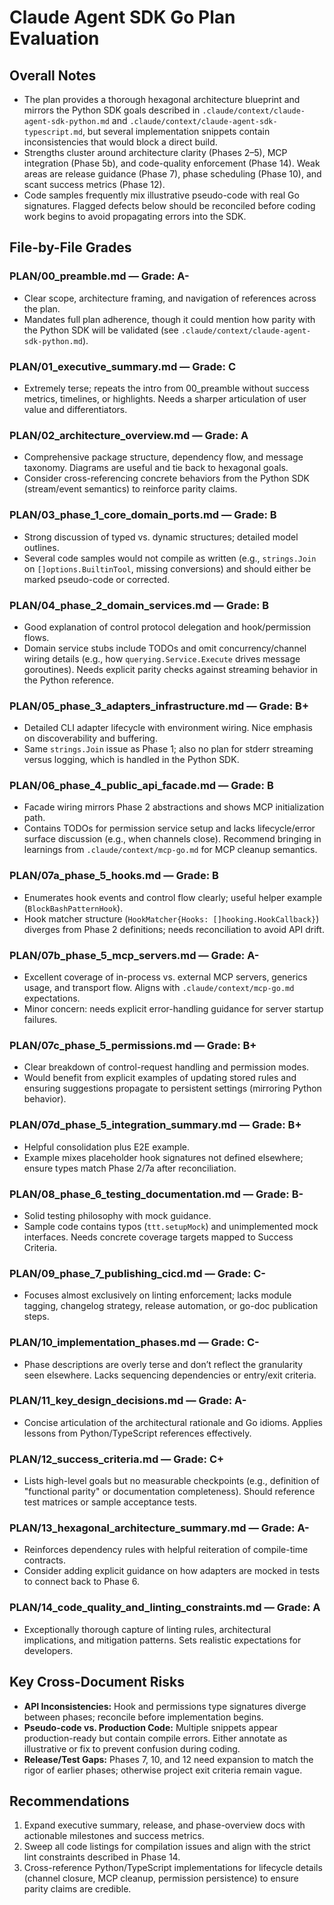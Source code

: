 # Claude Agent SDK Go Plan Evaluation

## Overall Notes
- The plan provides a thorough hexagonal architecture blueprint and mirrors the Python SDK goals described in `.claude/context/claude-agent-sdk-python.md` and `.claude/context/claude-agent-sdk-typescript.md`, but several implementation snippets contain inconsistencies that would block a direct build.
- Strengths cluster around architecture clarity (Phases 2–5), MCP integration (Phase 5b), and code-quality enforcement (Phase 14). Weak areas are release guidance (Phase 7), phase scheduling (Phase 10), and scant success metrics (Phase 12).
- Code samples frequently mix illustrative pseudo-code with real Go signatures. Flagged defects below should be reconciled before coding work begins to avoid propagating errors into the SDK.

## File-by-File Grades

### PLAN/00_preamble.md — Grade: A-
- Clear scope, architecture framing, and navigation of references across the plan.
- Mandates full plan adherence, though it could mention how parity with the Python SDK will be validated (see `.claude/context/claude-agent-sdk-python.md`).

### PLAN/01_executive_summary.md — Grade: C
- Extremely terse; repeats the intro from 00_preamble without success metrics, timelines, or highlights. Needs a sharper articulation of user value and differentiators.

### PLAN/02_architecture_overview.md — Grade: A
- Comprehensive package structure, dependency flow, and message taxonomy. Diagrams are useful and tie back to hexagonal goals.
- Consider cross-referencing concrete behaviors from the Python SDK (stream/event semantics) to reinforce parity claims.

### PLAN/03_phase_1_core_domain_ports.md — Grade: B
- Strong discussion of typed vs. dynamic structures; detailed model outlines.
- Several code samples would not compile as written (e.g., `strings.Join` on `[]options.BuiltinTool`, missing conversions) and should either be marked pseudo-code or corrected.

### PLAN/04_phase_2_domain_services.md — Grade: B
- Good explanation of control protocol delegation and hook/permission flows.
- Domain service stubs include TODOs and omit concurrency/channel wiring details (e.g., how `querying.Service.Execute` drives message goroutines). Needs explicit parity checks against streaming behavior in the Python reference.

### PLAN/05_phase_3_adapters_infrastructure.md — Grade: B+
- Detailed CLI adapter lifecycle with environment wiring. Nice emphasis on discoverability and buffering.
- Same `strings.Join` issue as Phase 1; also no plan for stderr streaming versus logging, which is handled in the Python SDK.

### PLAN/06_phase_4_public_api_facade.md — Grade: B
- Facade wiring mirrors Phase 2 abstractions and shows MCP initialization path.
- Contains TODOs for permission service setup and lacks lifecycle/error surface discussion (e.g., when channels close). Recommend bringing in learnings from `.claude/context/mcp-go.md` for MCP cleanup semantics.

### PLAN/07a_phase_5_hooks.md — Grade: B
- Enumerates hook events and control flow clearly; useful helper example (`BlockBashPatternHook`).
- Hook matcher structure (`HookMatcher{Hooks: []hooking.HookCallback}`) diverges from Phase 2 definitions; needs reconciliation to avoid API drift.

### PLAN/07b_phase_5_mcp_servers.md — Grade: A-
- Excellent coverage of in-process vs. external MCP servers, generics usage, and transport flow. Aligns with `.claude/context/mcp-go.md` expectations.
- Minor concern: needs explicit error-handling guidance for server startup failures.

### PLAN/07c_phase_5_permissions.md — Grade: B+
- Clear breakdown of control-request handling and permission modes.
- Would benefit from explicit examples of updating stored rules and ensuring suggestions propagate to persistent settings (mirroring Python behavior).

### PLAN/07d_phase_5_integration_summary.md — Grade: B+
- Helpful consolidation plus E2E example.
- Example mixes placeholder hook signatures not defined elsewhere; ensure types match Phase 2/7a after reconciliation.

### PLAN/08_phase_6_testing_documentation.md — Grade: B-
- Solid testing philosophy with mock guidance.
- Sample code contains typos (`ttt.setupMock`) and unimplemented mock interfaces. Needs concrete coverage targets mapped to Success Criteria.

### PLAN/09_phase_7_publishing_cicd.md — Grade: C-
- Focuses almost exclusively on linting enforcement; lacks module tagging, changelog strategy, release automation, or go-doc publication steps.

### PLAN/10_implementation_phases.md — Grade: C-
- Phase descriptions are overly terse and don’t reflect the granularity seen elsewhere. Lacks sequencing dependencies or entry/exit criteria.

### PLAN/11_key_design_decisions.md — Grade: A-
- Concise articulation of the architectural rationale and Go idioms. Applies lessons from Python/TypeScript references effectively.

### PLAN/12_success_criteria.md — Grade: C+
- Lists high-level goals but no measurable checkpoints (e.g., definition of "functional parity" or documentation completeness). Should reference test matrices or sample acceptance tests.

### PLAN/13_hexagonal_architecture_summary.md — Grade: A-
- Reinforces dependency rules with helpful reiteration of compile-time contracts.
- Consider adding explicit guidance on how adapters are mocked in tests to connect back to Phase 6.

### PLAN/14_code_quality_and_linting_constraints.md — Grade: A
- Exceptionally thorough capture of linting rules, architectural implications, and mitigation patterns. Sets realistic expectations for developers.

## Key Cross-Document Risks
- **API Inconsistencies:** Hook and permissions type signatures diverge between phases; reconcile before implementation begins.
- **Pseudo-code vs. Production Code:** Multiple snippets appear production-ready but contain compile errors. Either annotate as illustrative or fix to prevent confusion during coding.
- **Release/Test Gaps:** Phases 7, 10, and 12 need expansion to match the rigor of earlier phases; otherwise project exit criteria remain vague.

## Recommendations
1. Expand executive summary, release, and phase-overview docs with actionable milestones and success metrics.
2. Sweep all code listings for compilation issues and align with the strict lint constraints described in Phase 14.
3. Cross-reference Python/TypeScript implementations for lifecycle details (channel closure, MCP cleanup, permission persistence) to ensure parity claims are credible.
